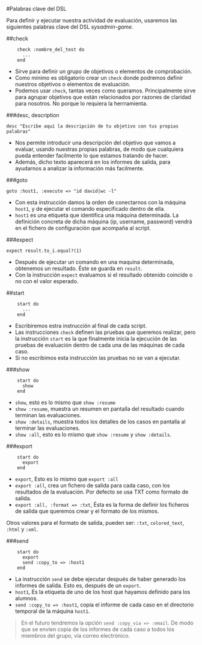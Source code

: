 
#Palabras clave del DSL

Para definir y ejecutar nuestra actividad de evaluación, usaremos
las siguientes palabras clave del DSL *sysadmin-game*.

##check

```
    check :nombre_del_test do 
      ... 
    end
```

* Sirve para definir un grupo de objetivos o elementos de comprobación.
* Como mínimo es obligatorio crear un `check` donde podremos definir nuestros
objetivos o elementos de evaluación.
* Podemos usar `check`, tantas veces como queramos. Principalmente sirve
para agrupar objetivos que están relacionados por razones de claridad para nosotros.
No porque lo requiera la herrramienta.

###desc, description

`desc "Escribe aquí la descripción de tu objetivo con tus propias palabras"`

* Nos permite introducir una descripción del objetivo que vamos a evaluar,
usando nuestras propias palabras, de modo que cualquiera pueda entender
facilmente lo que estamos tratando de hacer.
* Además, dicho texto aparecerá en los informes de salida, para ayudarnos
a analizar la información más facilmente.

###goto

`goto :host1, :execute => "id david|wc -l"`

* Con esta instrucción damos la orden de conectarnos con la máquina `host1`,
y de ejecutar el comando especificado dentro de ella.
* `host1` es una etiqueta que identifica una máquina determinada. La definición
concreta de dicha máquina (ip, username, password) vendrá en el fichero
de configuración que acompaña al script.

###expect

`expect result.to_i.equal?(1)`

* Después de ejecutar un comando en una maquina determinada, obtenemos un resultado.
Éste se guarda en `result`.
* Con la instrucción `expect` evaluamos si el resultado obtenido coincide o no con el valor
esperado.

##start

```
    start do
      ...
    end
```

* Escribiremos estra instrucción al final de cada script.
* Las instrucciones `check` definen las pruebas que queremos realizar, pero la instrucción
`start` es la que finalmente inicia la ejecución de las pruebas de evaluación 
dentro de cada una de las máquinas de cada caso.
* Si no escribimos esta instrucción las pruebas no se van a ejecutar.

###show

```
    start do
      show
    end
```

* `show`, esto es lo mismo que `show :resume`
* `show :resume`, muestra un resumen en pantalla del resultado cuando terminan las evaluaciones.
* `show :details`, muestra todos los detalles de los casos en pantalla al terminar las evaluaciones.
* `show :all`, esto es lo mismo que `show :resume` y `show :details`.

###export

```
    start do
      export
    end
```

* `export`, Esto es lo mismo que `export :all`
* `export :all`, crea un fichero de salida para cada caso, con los resultados 
de la evaluación. Por defecto se usa TXT como formato de salida.
* `export :all, :format => :txt`, Ésta es la forma de definir los ficheros de salida
que queremos crear y el formato de los mismos.

Otros valores para el formato de salida, pueden ser: `:txt`, `colored_text`, `:html` y `:xml`.

###send

```
    start do
      export
      send :copy_to => :host1
    end
```

* La instrucción `send` se debe ejecutar después de haber generado los
informes de salida. Esto es, después de un `export`.
* `host1`, Es la etiqueta de uno de los host que hayamos definido para los alumnos.
* `send :copy_to => :host1`, copia el informe de cada caso en el directorio
temporal de la máquina `host1`.

> En el futuro tendremos la opción `send :copy_via => :email`.
De modo que se envíen copia de los informes de cada caso a todos los miembros
del grupo, vía correo electrónico.
